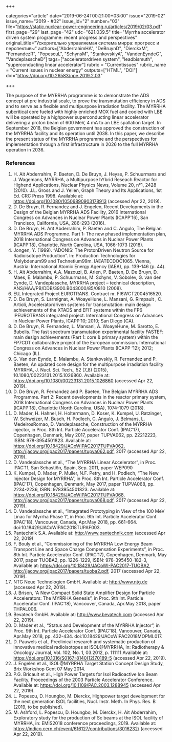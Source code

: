+++

categories="article"
date="2019-06-24T00:21:00+03:00"
issue="2019-02"
issue_name="2019 - #02"
issue_id="2"
number="03"
file="https://static.nuclear-power-engineering.ru/articles/2019/02/03.pdf"
first_page="29"
last_page="42"
udc="621.039.5"
title="Myrrha accelerator driven system programme: recent progress and perspectives"
original_title="Ускорительно управляемая система мирра: прогресс и перспективы"
authors=["AbderrahimHA", "DeBruynD", "DierckxM", "FernandezR", "PopescuL", "SchynsM", "StankovskiyA", "VandenEyndeG", "VandeplasscheD"]
tags=["acceleratordriven system", "leadbismuth", "superconducting linear accelerator"]
rubric = "Сurrentissues"
rubric_name = "Current issues in nuclear energy"
outputs=["HTML", "DOI"]
doi="https://doi.org/10.26583/npe.2019.2.03"

+++

The purpose of the MYRRHA programme is to demonstrate the ADS concept at pre industrial scale, to prove the transmutation efficiency in ADS and to serve as a flexible and multipurpose irradiation facility. The MYRRHA subcritical core fueled with highly enriched MOX fuel and cooled with LBE will be operated by a highpower superconducting linear accelerator delivering a proton beam of 600 MeV, 4 mA to an LBE spallation target. In September 2018, the Belgian government has approved the construction of the MYRRHA facility and its operation until 2038. In this paper, we describe the present status of the MYRRHA programme and the perspectives for implementation through a first infrastructure in 2026 to the full MYRRHA operation in 2036.

### References

1. H. Ait Abderrahim, P. Baeten, D. De Bruyn, J. Heyse, P. Schuurmans and J. Wagemans, MYRRHA, a Multipurpose hYbrid Reseach Reactor for Highend Applications, Nuclear Physics News, Volume 20, n°1, 2428 (2010). J.L. Gross and J. Yellen, Graph Theory and Its Applications, 1st Ed. CRC Press 1998. Available at: https://doi.org/10.1080/10506890903178913 (accessed Apr 22, 2019).
2. D. De Bruyn, R. Fernandez and J. Engelen, Recent Developments in the Design of the Belgian MYRRHA ADS Facility, 2016 International Congress on Advances in Nuclear Power Plants (ICAPP’16), San Francisco, California, USA, 286-293 (2016).
3. D. De Bruyn, H. Aпt Abderrahim, P. Baeten and C. Angulo, The Belgian MYRRHA ADS Programme. Part 1: The new phased implementation plan, 2018 International Congress on Advances in Nuclear Power Plants (ICAPP’18), Charlotte, North Carolina, USA, 1066-1073 (2018).
4. Jongen, Y. (1999). “ADONIS: The ProtonDriven Neutron Source for Radioisotope Production”. In: Production Technologies for Molybdenum99 and Technetium99m. IAEATECDOC1065. Vienna, Austria: International Atomic Energy Agency (IAEA), pp. 139-146 (p. 44).
5. H. Ait Abderrahim, A.A. Mazouzi, B. Arien, P. Baeten, D. De Bruyn, D. Maes, E. Malambu, P. Schuurmans, M. Schyns, V. Sobolev, G. van den Eynde, D. Vandeplassche, MYRRHA project – technical description, ANS/HAA/PB/DDB/3900.B043000/85/0810 (2008).
6. EU, Integrated Project EUROTRANS. Contract nr. FI6WCT2004516520.
7. D. De Bruyn, S. Larmignat, A. WoayeHune, L. Mansani, G. Rimpault , C. Artioli, Acceleratordriven systems for transmutation: main design achievements of the XTADS and EFIT systems within the FP6 IPEUROTRANS integrated project. International Congress on Advances in Nuclear Power Plants, ICAPP’10; 2010; San Diego (CA).
8. D. De Bruyn, R. Fernandez, L. Mansani, A. WoayeHune, M. Sarotto, E. Bubelis. The fast spectrum transmutation experimental facility FASTEF: main design achievements (Part 1: core & primary system) within the FP7CDT collaborative project of the European commission. International Congress on Advances in Nuclear Power Plants (ICAPP ’12); 2012; Chicago (IL).
9. G. Van den Eynde, E. Malambu, A. Stankovskiy, R. Fernandez and P. Baeten, An updated core design for the multipurpose irradiation facility MYRRHA, J. Nucl. Sci. Tech., 52 (7_8) (2015), 10.1080/00223131.2015.1026860. Available at: https://doi.org/10.1080/00223131.2015.1026860 (accessed Apr 22, 2019).
10. D. De Bruyn, R. Fernandez and P. Baeten, The Belgian MYRRHA ADS Programme. Part 2: Recent developments in the reactor primary system, 2018 International Congress on Advances in Nuclear Power Plants (ICAPP’18), Charlotte (North Carolina, USA), 1074-1079 (2018).
11. D. Mader, H. Hahnel, H. Holtermann, D. Koser, K. Kumpel, U. Ratzinger, W. Schweizer, M. Busch, H. Podlech, C. Angulo, J. Belmans, L. MedeirosRomao, D. Vandeplassche, Construction of the MYRRHA injector, in Proc. 8th Int. Particle Accelerator Conf. (IPAC’17), Copenhagen, Denmark, May 2017, paper TUPVA062, pp. 22212223, ISBN: 978-3954501823. Available at: https://doi.org/10.18429/JACoWIPAC2017TUPVA062, http://jacow.org/ipac2017/papers/tupva062.pdf, 2017 (accessed Apr 22, 2019).
12. D. Vandeplassche et al., “The MYRRHA Linear Accelerator”, in Proc. IPAC’11, San Sebastiбn, Spain, Sep. 2011, paper WEP090
13. K. Kumpel, D. Mader, P. Muller, N.F. Petry, and H. Podlech, “The New Injector Design for MYRRHA”, in Proc. 8th Int. Particle Accelerator Conf. (IPAC’17), Copenhagen, Denmark, May 2017, paper TUPVA068, pp. 2234-2236, ISBN: 9783954501823. Available at: https://doi.org/10.18429/JACoWIPAC2017TUPVA068, http://jacow.org/ipac2017/papers/tupva068.pdf, 2017 (accessed Apr 22, 2019).
14. D. Vandeplassche et al., “Integrated Prototyping in View of the 100 MeV Linac for Myrrha Phase 1”, in Proc. 9th Int. Particle Accelerator Conf. (IPAC’18), Vancouver, Canada, Apr.May 2018, pp. 661-664. doi:10.18429/JACoWIPAC2018TUPAF003.
15. Pantechnik S.A. Available at: http://www.pantechnik.com (accessed Apr 22, 2019)
16. F. Bouly et al., “Commissioning of the MYRRHA Low Energy Beam Transport Line and Space Charge Compensation Experiments”, in Proc. 8th Int. Particle Accelerator Conf. (IPAC’17), Copenhagen, Denmark, May 2017, paper TUOBA2, pp. 1226-1229, ISBN: 978-395450-182-3, Available at: https://doi.org/10.18429/JACoWI-PAC2017-TUOBA2, http://jacow.org/ipac2017/papers/tuoba2.pdf, 2017 (accessed Apr 22, 2019).
17. NTG Neue Technologien GmbH. Available at: http://www.ntg.de (accessed Apr 22, 2019).
18. J. Brison, “A New Compact Solid State Amplifier Design for Particle Accelerators: The MYRRHA Genesis”, in Proc. 9th Int. Particle Accelerator Conf. (IPAC’18), Vancouver, Canada, Apr.May 2018, paper THPAL006.
19. Bevatech GmbH. Available at: http://www.bevatech.com (accessed Apr 22, 2019).
20. D. Mader et al., “Status and Development of the MYRRHA Injector”, in Proc. 9th Int. Particle Accelerator Conf. (IPAC’18), Vancouver, Canada, Apr.May 2018, pp. 432-434. doi:10.18429/JACoWIPAC2018MOPML017.
21. D. Pauwels et al., Preclinical research and systematic production of innovative medical radioisotopes at ISOL@MYRRHA, In: Radiotherapy & Oncology Journal, Vol. 102, No. 1, 03.2012, p. 111111 Available at: https://doi.org/10.1016/S0167-8140(12)70189-5 (accessed Apr 22, 2019).
22. J. Engelen et al., ISOL@MYRRHA Target Station Concept Design Study, Brix Workshop Gent  07 May 2014.
23. P.G. Bricault et al., High Power Targets for Isol Radioactive Ion Beam Facility, Proceedings of the 2003 Particle Accelerator Conference. Available at: https://doi.org/10.1109/PAC.2003.1288945 (accessed Apr 22, 2019).
24. L. Popescu, D. Houngbo, M. Dierckx, Highpower target development for the next generation ISOL facilities, Nucl. Instr. Meth. In Phys. Res. B (2019, to be published).
25. M. Ashford, L. Popescu, D. Houngbo, M. Dierckx, H. Ait Abderrahim, Exploratory study for the production of Sc beams at the ISOL facility of MYRRHA, in: EMIS2018 conference proceedings, 2019. Available at: https://indico.cern.ch/event/616127/contributions/3016232/ (accessed Apr 22, 2019).
